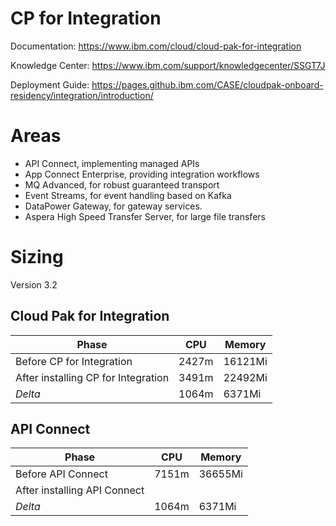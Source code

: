 # CP for Integration

Documentation: https://www.ibm.com/cloud/cloud-pak-for-integration

Knowledge Center: https://www.ibm.com/support/knowledgecenter/SSGT7J

Deployment Guide: https://pages.github.ibm.com/CASE/cloudpak-onboard-residency/integration/introduction/

# Areas

* API Connect, implementing managed APIs
* App Connect Enterprise, providing integration workflows
* MQ Advanced, for robust guaranteed transport
* Event Streams, for event handling based on Kafka
* DataPower Gateway, for gateway services.
* Aspera High Speed Transfer Server, for large file transfers

# Sizing

Version 3.2

## Cloud Pak for Integration

| Phase | CPU | Memory |
|---|---|---|
| Before CP for Integration | 2427m | 16121Mi |
| After installing CP for Integration | 3491m | 22492Mi |
| *Delta* | 1064m | 6371Mi |

## API Connect

| Phase | CPU | Memory |
|---|---|---|
| Before API Connect | 7151m | 36655Mi |
| After installing API Connect |  |  |
| *Delta* | 1064m | 6371Mi |
